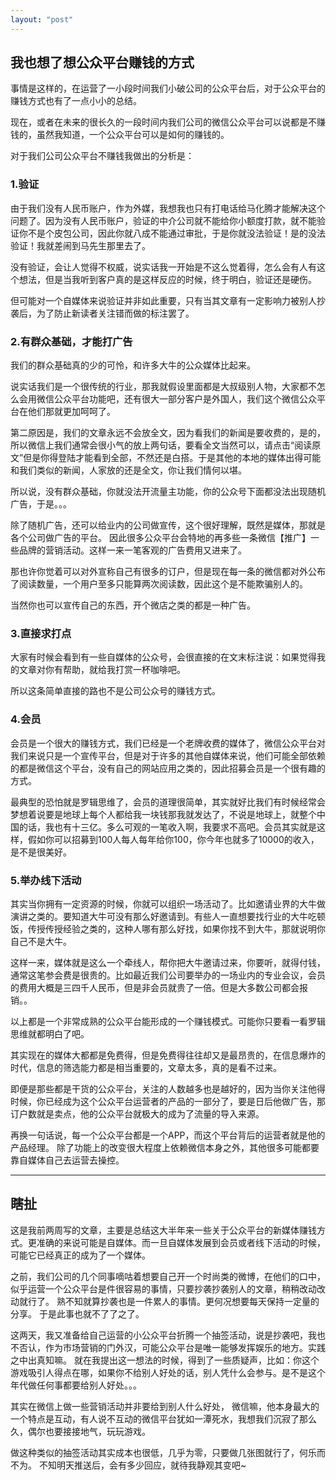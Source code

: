 ```yaml
---
layout: "post"
---
```


## 我也想了想公众平台赚钱的方式
事情是这样的，在运营了一小段时间我们小破公司的公众平台后，对于公众平台的赚钱方式也有了一点小小的总结。 

现在，或者在未来的很长久的一段时间内我们公司的微信公众平台可以说都是不赚钱的，虽然我知道，一个公众平台可以是如何的赚钱的。 

对于我们公司公众平台不赚钱我做出的分析是： 

### 1.验证

由于我们没有人民币账户，作为外媒，我想我也只有打电话给马化腾才能解决这个问题了。因为没有人民币账户，验证的中介公司就不能给你小额度打款，就不能验证你不是个皮包公司，因此你就八成不能通过审批，于是你就没法验证！是的没法验证！我就差闹到马先生那里去了。 

没有验证，会让人觉得不权威，说实话我一开始是不这么觉着得，怎么会有人有这个想法，但是当我听到客户真的是这样反应的时候，终于明白，验证还是硬伤。

但可能对一个自媒体来说验证并非如此重要，只有当其文章有一定影响力被别人抄袭后，为了防止新读者关注错而做的标注罢了。

### 2.有群众基础，才能打广告

我们的群众基础真的少的可怜，和许多大牛的公众媒体比起来。

说实话我们是一个很传统的行业，那我就假设里面都是大叔级别人物，大家都不怎么会用微信公众平台功能吧，还有很大一部分客户是外国人，我们这个微信公众平台在他们那就更加呵呵了。

第二原因是，我们的文章永远不会放全文，因为看我们的新闻是要收费的，是的，所以微信上我们通常会很小气的放上两句话，要看全文当然可以，请点击“阅读原文”但是你得登陆才能看到全部，不然还是白搭。于是其他的本地的媒体出得可能和我们类似的新闻，人家放的还是全文，你让我们情何以堪。

所以说，没有群众基础，你就没法开流量主功能，你的公众号下面都没法出现随机广告，于是。。。

除了随机广告，还可以给业内的公司做宣传，这个很好理解，既然是媒体，那就是各个公司做广告的平台。 因此很多公众平台会特地的再多些一条微信【推广】一些品牌的营销活动。这样一来一笔客观的广告费用又进来了。

那也许你觉着可以对外宣称自己有很多的订户，但是现在每一条的微信都对外公布了阅读数量，一个用户至多只能算两次阅读数，因此这个是不能欺骗别人的。

当然你也可以宣传自己的东西，开个微店之类的都是一种广告。

### 3.直接求打点

大家有时候会看到有一些自媒体的公众号，会很直接的在文末标注说：如果觉得我的文章对你有帮助，就给我打赏一杯咖啡吧。

所以这条简单直接的路也不是公司公众号的赚钱方式。

### 4.会员

会员是一个很大的赚钱方式，我们已经是一个老牌收费的媒体了，微信公众平台对我们来说只是一个宣传平台，但是对于许多的其他自媒体来说，他们可能全部依赖的都是微信这个平台，没有自己的网站应用之类的，因此招募会员是一个很有趣的方式。

最典型的恐怕就是罗辑思维了，会员的道理很简单，其实就好比我们有时候经常会梦想着说要是地球上每个人都给我一块钱那我就发达了，不说是地球上，就整个中国的话，我也有十三亿。多么可观的一笔收入啊，我要求不高吧。会员其实就是这样，假如你可以招募到100人每人每年给你100，你今年也就多了10000的收入，是不是很美好。

### 5.举办线下活动

其实当你拥有一定资源的时候，你就可以组织一场活动了。比如邀请业界的大牛做演讲之类的。要知道大牛可没有那么好邀请到。有些人一直想要找行业的大牛吃顿饭，传授传授经验之类的，这种人哪有那么好找，如果你找不到大牛，那就说明你自己不是大牛。

这样一来，媒体就是这么一个牵线人，帮你把大牛邀请过来，你要听，就得付钱，通常这笔参会费是很贵的。比如最近我们公司要举办的一场业内的专业会议，会员的费用大概是三四千人民币，但是非会员就贵了一倍。但是大多数公司都会报销。。

以上都是一个非常成熟的公众平台能形成的一个赚钱模式。可能你只要看一看罗辑思维就都明白了吧。

其实现在的媒体大都都是免费得，但是免费得往往却又是最昂贵的，在信息爆炸的时代，信息的筛选能力都是相当重要的，文章太多，真的是看不过来。 

即便是那些都是干货的公众平台，关注的人数越多也是越好的，因为当你关注他得时候，你已经成为这个公众平台运营者的产品的一部分了，要是日后他做广告，那订户数就是卖点，他的公众平台就极大的成为了流量的导入来源。 

再换一句话说，每一个公众平台都是一个APP，而这个平台背后的运营者就是他的产品经理。 除了功能上的改变很大程度上依赖微信本身之外，其他很多可能都要靠自媒体自己去运营去操控。

*******

## 瞎扯
这是我前两周写的文章，主要是总结这大半年来一些关于公众平台的新媒体赚钱方式。更准确的来说可能是自媒体。而一旦自媒体发展到会员或者线下活动的时候，可能它已经真正的成为了一个媒体。 

之前，我们公司的几个同事嘀咕着想要自己开一个时尚类的微博，在他们的口中，似乎运营一个公众平台是件很容易的事情，只要抄袭抄袭别人的文章，稍稍改动改动就行了。 熟不知就算抄袭也是一件累人的事情。更何况想要每天保持一定量的分享。 于是此事也就不了了之了。 

这两天，我又准备给自己运营的小公众平台折腾一个抽签活动，说是抄袭吧，我也不否认，作为市场营销的门外汉，可能公众平台是唯一能够发挥娱乐的地方。实践之中出真知嘛。 就在我提出这一想法的时候，得到了一些质疑声，比如：你这个游戏吸引人得点在哪，如果你不给别人好处的话，别人凭什么会参与。是不是这个年代做任何事都要给别人好处。。。

其实在微信上做一些营销活动并非要给到别人什么好处， 微信嘛，他本身最大的一个特点是互动，有人说不互动的微信平台犹如一潭死水，我想我们沉寂了那么久，偶尔也要接接地气，玩玩游戏。 

做这种类似的抽签活动其实成本也很低，几乎为零，只要做几张图就行了，何乐而不为。
不知明天推送后，会有多少回应，就待我静观其变吧~

